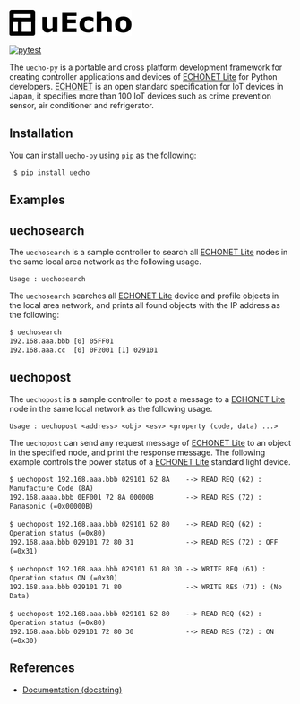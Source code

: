 ![logo](https://raw.githubusercontent.com/cybergarage/uecho-py/main/doc/img/logo.png?token=AAEPHD4KEMD7MIIGJNOQPX3BR7O4M)

[![pytest](https://github.com/cybergarage/uecho-py/actions/workflows/pytest.yml/badge.svg)](https://github.com/cybergarage/uecho-py/actions/workflows/pytest.yml)

The `uecho-py` is a portable and cross platform development framework for creating controller applications and devices of [ECHONET Lite][enet] for Python developers. [ECHONET][enet] is an open standard specification for IoT devices in Japan, it specifies more than 100 IoT devices such as crime prevention sensor, air conditioner and refrigerator.

[enet]:http://echonet.jp/english/

## Installation

You can install `uecho-py` using `pip` as the following:

```
 $ pip install uecho
 ```
## Examples

## uechosearch

The `uechosearch` is a sample controller to search all [ECHONET Lite][enet] nodes in the same local area network as the following usage.

```
Usage : uechosearch
```

The `uechosearch` searches all [ECHONET Lite][enet] device and profile objects in the local area network, and prints all found objects with the IP address as the following:

```
$ uechosearch
192.168.aaa.bbb [0] 05FF01 
192.168.aaa.cc  [0] 0F2001 [1] 029101 
```

## uechopost

The `uechopost` is a sample controller to post a message to a [ECHONET Lite][enet] node in the same local network as the following usage.


```
Usage : uechopost <address> <obj> <esv> <property (code, data) ...>
```

The `uechopost` can send any request message of [ECHONET Lite][enet] to an object in the specified node, and print the response message. The following example controls the power status of a [ECHONET Lite][enet] standard light device.

```
$ uechopost 192.168.aaa.bbb 029101 62 8A    --> READ REQ (62) : Manufacture Code (8A)
192.168.aaaa.bbb 0EF001 72 8A 00000B        --> READ RES (72) : Panasonic (=0x00000B)

$ uechopost 192.168.aaa.bbb 029101 62 80    --> READ REQ (62) : Operation status (=0x80)
192.168.aaa.bbb 029101 72 80 31             --> READ RES (72) : OFF (=0x31)

$ uechopost 192.168.aaa.bbb 029101 61 80 30 --> WRITE REQ (61) : Operation status ON (=0x30)
192.168.aaa.bbb 029101 71 80                --> WRITE RES (71) : (No Data)

$ uechopost 192.168.aaa.bbb 029101 62 80    --> READ REQ (62) : Operation status (=0x80)
192.168.aaa.bbb 029101 72 80 30             --> READ RES (72) : ON (=0x30)
```

## References

* [Documentation (docstring)](https://cybergarage.github.io/uecho-py/)

[enet]:http://echonet.jp/english/
